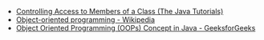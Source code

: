 - [Controlling Access to Members of a Class (The Java Tutorials)](https://docs.oracle.com/javase/tutorial/java/javaOO/accesscontrol.html)
- [Object-oriented programming - Wikipedia](https://en.wikipedia.org/wiki/Object-oriented_programming)
- [Object Oriented Programming (OOPs) Concept in Java - GeeksforGeeks](https://www.geeksforgeeks.org/object-oriented-programming-oops-concept-in-java/)
